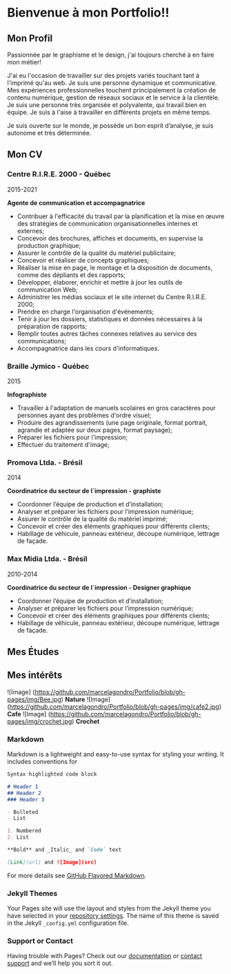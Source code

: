 # Bienvenue à mon Portfolio!!

## Mon Profil
Passionnée par le graphisme et le design, j'ai toujours cherché à en faire mon métier!

J'ai eu l'occasion de travailler sur des projets variés touchant tant à l'imprimé qu'au web.
Je suis une personne dynamique et communicative. Mes expériences professionnelles touchent principalement la création de contenu numérique, gestion de réseaux sociaux et le service à la clientèle. Je suis une personne très organisée et polyvalente, qui travail bien en équipe. Je suis à l'aise à travailler en différents projets en même temps.

Je suis ouverte sur le monde, je possède un bon esprit d’analyse, je suis autonome et très déterminée.


## Mon CV



### Centre R.I.R.E. 2000 - Québec
2015-2021

**Agente de communication et accompagnatrice**

- Contribuer à l'efficacité du travail par la planification et la mise en œuvre des stratégies de communication organisationnelles internes et externes;
- Concevoir des brochures, affiches et documents, en supervise la production graphique;
- Assurer le contrôle de la qualité du matériel publicitaire;
- Concevoir et réaliser de concepts graphiques;
- Réaliser la mise en page, le montage et la disposition de documents, comme des dépliants et des rapports;
- Développer, élaborer, enrichir et mettre à jour les outils de communication Web;
- Administrer les médias sociaux et le site internet du Centre R.I.R.E. 2000;
- Prendre en charge l'organisation d'événements;
- Tenir à jour les dossiers, statistiques et données nécessaires à la préparation de rapports;
- Remplir toutes autres tâches connexes relatives au service des communications;
- Accompagnatrice dans les cours d'informatiques.

### Braille Jymico - Québec
2015

**Infographiste**

- Travailler à l'adaptation de manuels scolaires en gros caractères pour personnes ayant des problèmes d'ordre visuel;
- Produire des agrandissements (une page originale, format portrait, agrandie et adaptée sur deux pages, format paysage);
- Préparer les fichiers pour l'impression;
- Effectuer du traitement d'image;

### Promova Ltda. - Brésil
2014

**Coordinatrice du secteur de l´impression - graphiste**

- Coordonner l’équipe de production et d’installation;
- Analyser et préparer les fichiers pour l’impression numérique;
- Assurer le contrôle de la qualité du matériel imprimé;
- Concevoir et créer des éléments graphiques pour différents clients;
- Habillage de véhicule, panneau extérieur, découpe numérique, lettrage de façade.

### Max Midia Ltda. - Brésil
2010-2014

**Coordinatrice du secteur de l´impression - Designer graphique**

-	Coordonner l’équipe de production et d’installation;
-	Analyser et préparer les fichiers pour l’impression numérique;
-	Concevoir et créer des éléments graphiques pour différents clients;
-	Habillage de véhicule, panneau extérieur, découpe numérique, lettrage de façade.


## Mes Études


## Mes intérêts

![Image] (https://github.com/marcelagondro/Portfolio/blob/gh-pages/img/Bee.jpg) **Nature**
![Image] (https://github.com/marcelagondro/Portfolio/blob/gh-pages/img/cafe2.jpg) **Cafe**
![Image] (https://github.com/marcelagondro/Portfolio/blob/gh-pages/img/crochet.jpg) **Crochet**


### Markdown

Markdown is a lightweight and easy-to-use syntax for styling your writing. It includes conventions for

```markdown
Syntax highlighted code block

# Header 1
## Header 2
### Header 3

- Bulleted
- List

1. Numbered
2. List

**Bold** and _Italic_ and `Code` text

[Link](url) and ![Image](src)
```

For more details see [GitHub Flavored Markdown](https://guides.github.com/features/mastering-markdown/).

### Jekyll Themes

Your Pages site will use the layout and styles from the Jekyll theme you have selected in your [repository settings](https://github.com/marcelagondro/Portfolio/settings/pages). The name of this theme is saved in the Jekyll `_config.yml` configuration file.

### Support or Contact

Having trouble with Pages? Check out our [documentation](https://docs.github.com/categories/github-pages-basics/) or [contact support](https://support.github.com/contact) and we’ll help you sort it out.
